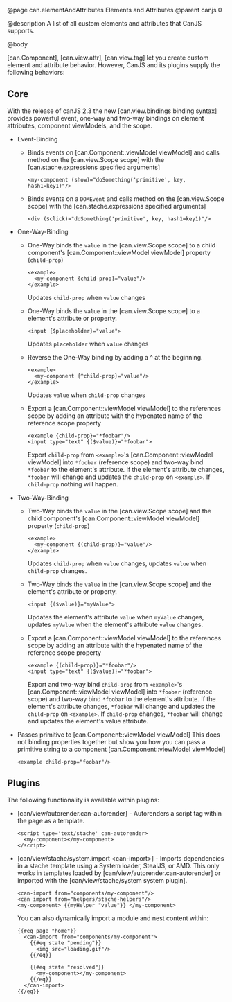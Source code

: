 @page can.elementAndAttributes Elements and Attributes
@parent canjs 0

@description A list of all custom elements and attributes that CanJS supports.

@body

[can.Component], [can.view.attr], [can.view.tag] let you create custom element and
attribute behavior.  However, CanJS and its plugins supply the following behaviors:

## Core

With the release of canJS 2.3 the new [can.view.bindings binding syntax] provides powerful event, one-way and two-way bindings on element attributes, component viewModels, and the scope.

 - Event-Binding
    * Binds events on [can.Component::viewModel viewModel] and calls method on the [can.view.Scope scope] with the [can.stache.expressions specified arguments]
      ```
      <my-component (show)="doSomething('primitive', key, hash1=key1)"/>
      ```
      
    * Binds events on a `DOMEvent` and calls method on the [can.view.Scope scope] with the [can.stache.expressions specified arguments]
      ```
      <div ($click)="doSomething('primitive', key, hash1=key1)"/>
      ```
 
 
 - One-Way-Binding
    * One-Way binds the `value` in the [can.view.Scope scope] to a child component's [can.Component::viewModel viewModel] property (`child-prop`)
      ```
      <example>
        <my-component {child-prop}="value"/>
      </example>
      ```
      
      Updates `child-prop` when `value` changes
      
    * One-Way binds the `value` in the [can.view.Scope scope] to a element's attribute or property.
      ```
      <input {$placeholder}="value">
      ```
      
      Updates `placeholder` when `value` changes
      
    * Reverse the One-Way binding by adding a `^` at the beginning.
      ```
      <example>
        <my-component {^child-prop}="value"/>
      </example>
      ```
      
      Updates `value` when `child-prop` changes
      
    * Export a [can.Component::viewModel viewModel] to the references scope by adding an attribute with the hypenated name of the reference scope property
      ```
      <example {child-prop}="*foobar"/>
      <input type="text" {($value)}="*foobar">
      ```
      
      Export `child-prop` from `<example>`'s [can.Component::viewModel viewModel] into `*foobar` (reference scope) and two-way bind `*foobar` to the element's attribute. If the element's attribute changes, `*foobar` will change and updates the `child-prop` on `<example>`. If `child-prop` nothing will happen.
      
      
 - Two-Way-Binding
    * Two-Way binds the `value` in the [can.view.Scope scope] and the child component's [can.Component::viewModel viewModel] property (`child-prop`)
      ```
      <example>
        <my-component {(child-prop)}="value"/>
      </example>
      ```
      
      Updates `child-prop` when `value` changes, updates `value` when `child-prop` changes.
      
    * Two-Way binds the `value` in the [can.view.Scope scope] and the element's attribute or property.
      ```
      <input {($value)}="myValue">
      ```
      
      Updates the element's attribute `value` when `myValue` changes, updates `myValue` when the element's attribute `value` changes.
      
    * Export a [can.Component::viewModel viewModel] to the references scope by adding an attribute with the hypenated name of the reference scope property
      ```
      <example {(child-prop)}="*foobar"/>
      <input type="text" {($value)}="*foobar">
      ```
      
      Export and two-way bind `child-prop` from `<example>`'s [can.Component::viewModel viewModel] into `*foobar` (reference scope) and two-way bind `*foobar` to the element's attribute. If the element's attribute changes, `*foobar` will change and updates the `child-prop` on `<example>`. If `child-prop` changes, `*foobar` will change and updates the element's value attribute.
 
 - Passes primitive to [can.Component::viewModel viewModel]
   This does not binding properties together but show you how you can pass a primitive string to a component [can.Component::viewModel viewModel]
   ```
   <example child-prop="foobar"/>
   ```


## Plugins

The following functionality is available within plugins:

 - [can/view/autorender.can-autorender] - Autorenders a script tag within the page as a template.
 
   ```
   <script type='text/stache' can-autorender>
     <my-component></my-component>
   </script>
   ```
   
 - [can/view/stache/system.import &lt;can-import&gt;] - Imports dependencies in 
   a stache template using a System loader, StealJS, or AMD. This only works
   in templates loaded by [can/view/autorender.can-autorender] or imported
   with the [can/view/stache/system system plugin].
   
   ```
   <can-import from="components/my-component"/>
   <can import from="helpers/stache-helpers"/>
   <my-component> {{myHelper "value"}} </my-component>
   ```

   You can also dynamically import a module and nest content within:

   ```
   {{#eq page "home"}}
     <can-import from="components/my-component">
       {{#eq state "pending"}}
         <img src="loading.gif"/>
       {{/eq}}

       {{#eq state "resolved"}}
         <my-component></my-component>
       {{/eq}}
     </can-import>
   {{/eq}}
   ```
